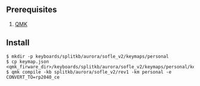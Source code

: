 ## Prerequisites
1. [QMK](https://docs.qmk.fm/#/newbs_getting_started)

## Install
```
$ mkdir -p keyboards/splitkb/aurora/sofle_v2/keymaps/personal
$ cp keymap.json <qmk_firware_dir>/keyboards/splitkb/aurora/sofle_v2/keymaps/personal/keymap.json
$ qmk compile -kb splitkb/aurora/sofle_v2/rev1 -km personal -e CONVERT_TO=rp2040_ce
```
